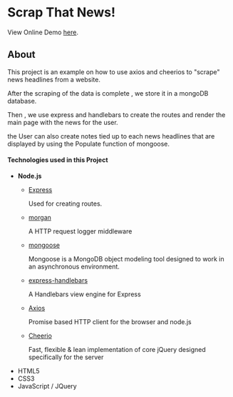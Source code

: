 <h1>Scrap That News!</h1> 
<p>View Online Demo <a href="https://scrap-that-news.herokuapp.com/">here</a>.</p>

<h2>About</h2>
<p>This project is an example on how to use axios and cheerios to "scrape" news headlines from a website.</p>
<p>After the scraping of the data is complete , we store it in a mongoDB database.</p>
<p>Then , we use express and handlebars to create the routes and render the main page with the news for the user.</p>
<p> the User can also create notes tied up to each news headlines that are displayed by using the Populate function of mongoose.</p>

<h4>Technologies used in this Project</h4>
<ul>
  <li><strong>Node.js</strong></li>
    <ul>
      <li><a href="https://www.npmjs.com/package/express">Express</a></li>
      <p>Used for creating routes.</p> 
      <li><a href="https://www.npmjs.com/package/morgan">morgan</a></li>
      <p>A HTTP request logger middleware</p>
      <li><a href="https://www.npmjs.com/package/mongoose">mongoose</a></li>
      <p>Mongoose is a MongoDB object modeling tool designed to work in an asynchronous environment.</p>
      <li><a href="https://www.npmjs.com/package/express-handlebars">express-handlebars</a></li>
      <p>A Handlebars view engine for Express</p>
      <li><a href="https://www.npmjs.com/package/axios">Axios</a></li>
      <p>Promise based HTTP client for the browser and node.js</p>
      <li><a href="https://www.npmjs.com/package/cheerio">Cheerio</a></li>
      <p>Fast, flexible & lean implementation of core jQuery designed specifically for the server</p>
    </ul>
  <li>HTML5</li>
  <li>CSS3</li>
  <li>JavaScript / JQuery </li>
<ul>
    
